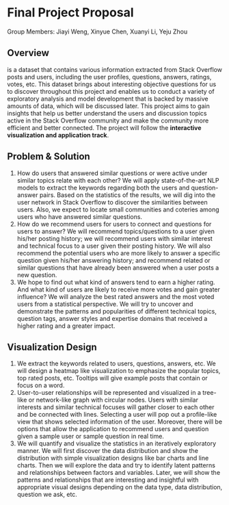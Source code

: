 # Final Project Proposal

Group Members: Jiayi Weng, Xinyue Chen, Xuanyi Li, Yeju Zhou

## Overview

 is a dataset that contains various information extracted from Stack Overflow posts and users, including the user profiles, questions, answers, ratings, votes, etc. This dataset brings about interesting objective questions for us to discover throughout this project and enables us to conduct a variety of exploratory analysis and model development that is backed by massive amounts of data, which will be discussed later. This project aims to gain insights that help us better understand the users and discussion topics active in the Stack Overflow community and make the community more efficient and better connected. The project will follow the **interactive visualization and application track**. 

## Problem & Solution

1. How do users that answered similar questions or were active under similar topics relate with each other? We will apply state-of-the-art NLP models to extract the keywords regarding both the users and question-answer pairs. Based on the statistics of the results, we will dig into the user network in Stack Overflow to discover the similarities between users. Also, we expect to locate small communities and coteries among users who have answered similar questions.
2. How do we recommend users for users to connect and questions for users to answer? We will recommend topics/questions to a user given his/her posting history; we will recommend users with similar interest and technical focus to a user given their posting history. We will also recommend the potential users who are more likely to answer a specific question given his/her answering history; and recommend related or similar questions that have already been answered when a user posts a new question.
3. We hope to find out what kind of answers tend to earn a higher rating. And what kind of users are likely to receive more votes and gain greater influence? We will analyze the best rated answers and the most voted users from a statistical perspective. We will try to uncover and demonstrate the patterns and popularities of different technical topics, question tags, answer styles and expertise domains that received a higher rating and a greater impact. 

## Visualization Design

1. We extract the keywords related to users, questions, answers, etc. We will design a heatmap like visualization to emphasize the popular topics, top rated posts, etc. Tooltips will give example posts that contain or focus on a word.
2. User-to-user relationships will be represented and visualized in a tree-like or network-like graph with circular nodes. Users with similar interests and similar technical focuses will gather closer to each other and be connected with lines. Selecting a user will pop out a profile-like view that shows selected information of the user. Moreover, there will be options that allow the application to recommend users and question given a sample user or sample question in real time.
3. We will quantify and visualize the statistics in an iteratively exploratory manner. We will first discover the data distribution and show the distribution with simple visualization designs like bar charts and line charts. Then we will explore the data and try to identify latent patterns and relationships between factors and variables. Later, we will show the patterns and relationships that are interesting and insightful with appropriate visual designs depending on the data type, data distribution, question we ask, etc.